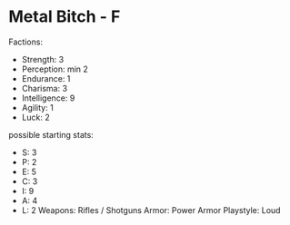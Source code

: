 # Metal Bitch - F

Factions:
- Strength: 3
- Perception: min 2
- Endurance: 1
- Charisma: 3
- Intelligence: 9
- Agility: 1
- Luck: 2

possible starting stats:
- S: 3
- P: 2
- E: 5
- C: 3
- I: 9
- A: 4
- L: 2
Weapons: Rifles / Shotguns
Armor: Power Armor
Playstyle: Loud